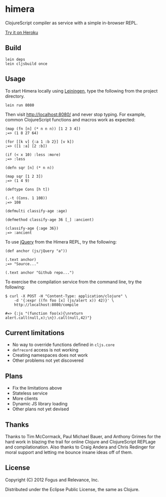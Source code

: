 # himera

ClojureScript compiler as service with a simple in-browser REPL.

[Try it on Heroku](http://warm-wind-7890.herokuapp.com/)

## Build

    lein deps
	lein cljsbuild once

## Usage

To start Himera locally using [Leiningen](https://github.com/technomancy/leiningen), type the following from the project directory.

    lein run 8080

Then visit <http://localhost:8080/> and never stop typing.  For example, common ClojureScript functions and macros work as expected:

    (map (fn [n] (* n n n)) [1 2 3 4])
	;=> (1 8 27 64)
	
	(for [[k v] {:a 1 :b 2}] [v k])
	;=> ([1 :a] [2 :b])
	
	(if (< x 10) :less :more)
	;=> :less
	
	(defn sqr [n] (* n n))
	
	(map sqr [1 2 3])
	;=> (1 4 9)
	
	(deftype Cons [h t])
	
	(.-t (Cons. 1 108))
	;=> 108
	
	(defmulti classify-age :age)
	
	(defmethod classify-age 36 [_] :ancient)
	
	(classify-age {:age 36})
	;=> :ancient

To use [jQuery](http://jquery.com) from the Himera REPL, try the following:

    (def anchor (js/jQuery "a"))
	
	(.text anchor)
	;=> "Source..."
	
	(.text anchor "Github repo...")

To exercise the compilation service from the command line, try the following:

    $ curl -X POST -H "Content-Type: application/clojure" \
	    -d '{:expr ((fn foo [x] (js/alert x)) 42)}' \
		http://localhost:8080/compile
	
	#=> {:js "(function foo(x){\nreturn alert.call(null,x);\n}).call(null,42)"}

## Current limitations

  * No way to override functions defined in `cljs.core`
  * `defrecord` access is not working
  * Creating namespaces does not work
  * Other problems not yet discovered

## Plans

  * Fix the limitations above
  * Stateless service
  * More clients
  * Dynamic JS library loading
  * Other plans not yet devised

## Thanks

Thanks to Tim McCormack, Paul Michael Bauer, and Anthony Grimes for the hard work in blazing the trail for online Clojure and ClojureScript REPLage and compilationation.  Also thanks to Craig Andera and Chris Redinger for moral support and letting me bounce insane ideas off of them.

## License

Copyright (C) 2012 Fogus and Relevance, Inc.

Distributed under the Eclipse Public License, the same as Clojure.
